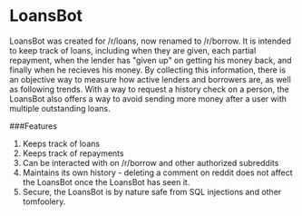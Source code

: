 LoansBot
========

LoansBot was created for /r/loans, now renamed to /r/borrow. It is intended to keep track of loans, including when they are given, each partial repayment, when the lender has "given up" on getting his money back, and finally when he recieves his money. By collecting this information, there is an objective way to measure how active lenders and borrowers are, as well as following trends. With a way to request a history check on a person, the LoansBot also offers a way to avoid sending more money after a user with multiple outstanding loans.

###Features

1. Keeps track of loans
2. Keeps track of repayments
3. Can be interacted with on /r/borrow and other authorized subreddits
4. Maintains its own history - deleting a comment on reddit does not affect the LoansBot once the LoansBot has seen it.
5. Secure, the LoansBot is by nature safe from SQL injections and other tomfoolery.

